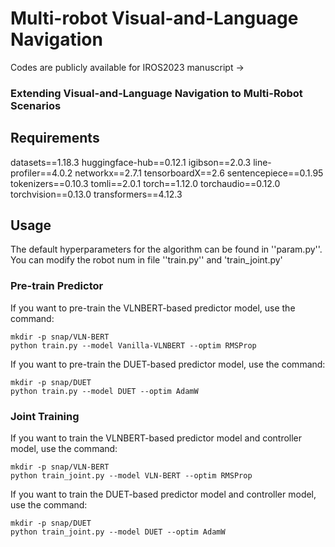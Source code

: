 # Multi-robot Visual-and-Language Navigation

Codes are publicly available for IROS2023 manuscript -> 

### Extending Visual-and-Language Navigation to Multi-Robot Scenarios

## Requirements
datasets==1.18.3
huggingface-hub==0.12.1
igibson==2.0.3
line-profiler==4.0.2
networkx==2.7.1
tensorboardX==2.6
sentencepiece==0.1.95
tokenizers==0.10.3
tomli==2.0.1
torch==1.12.0
torchaudio==0.12.0
torchvision==0.13.0
transformers==4.12.3

## Usage
The default hyperparameters for the algorithm can be found in ''param.py''.
You can modify the robot num in file ''train.py'' and 'train_joint.py'

### Pre-train Predictor
If you want to pre-train the VLNBERT-based predictor model, use the command:
```shell
mkdir -p snap/VLN-BERT
python train.py --model Vanilla-VLNBERT --optim RMSProp
```

If you want to pre-train the DUET-based predictor model, use the command:
```shell
mkdir -p snap/DUET
python train.py --model DUET --optim AdamW
```
### Joint Training
If you want to train the VLNBERT-based predictor model and controller model, use the command:
```shell
mkdir -p snap/VLN-BERT
python train_joint.py --model VLN-BERT --optim RMSProp
```

If you want to train the DUET-based predictor model and controller model, use the command:
```shell
mkdir -p snap/DUET
python train_joint.py --model DUET --optim AdamW
```
